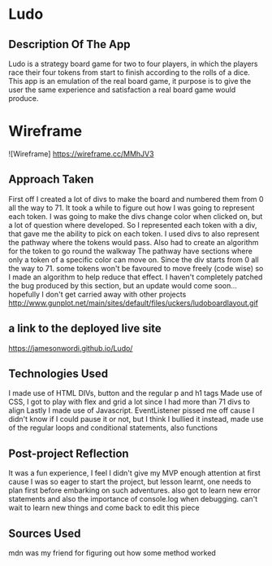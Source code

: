 # Ludo

## Description Of The App

Ludo is a strategy board game for two to four players, in which the players race their four tokens
from start to finish according to the rolls of a dice. This app is an emulation of the real board game, it purpose is to give the user the same 
experience and satisfaction a real board game would produce. 

# Wireframe
![Wireframe] https://wireframe.cc/MMhJV3

## Approach Taken

First off I created a lot of divs to make the board and numbered them from 0 all the way to 71. 
It took a while to figure out how I was going to represent each token. I was going to make the divs change color when clicked on,
but a lot of question where developed. So I represented each token with a div, that gave me the ability to pick on each token.
I used divs to also represent the pathway where the tokens would pass. Also had to create an algorithm for the token to go round the walkway
The pathway have sections where only a token of a specific color can move on. Since the div starts from 0 all the way to 71. some tokens won't be
favoured to move freely (code wise) so I made an algorithm to help reduce that effect. I haven't completely patched the bug produced by this section,
but an update would come soon... hopefully I don't get carried away with other projects
http://www.gunplot.net/main/sites/default/files/uckers/ludoboardlayout.gif

## a link to the deployed live site 

https://jamesonwordi.github.io/Ludo/

## Technologies Used

I made use of HTML DIVs, button and the regular p and h1 tags
Made use of CSS, I got to play with flex and grid a lot since I had more than 71 divs to align
Lastly I made use of Javascript. EventListener pissed me off cause I didn't know if I could pause it or not,
but I think I bullied it instead, made use of the regular loops and conditional statements, also functions

## Post-project Reflection

It was a fun experience, I feel I didn't give my MVP enough attention at first cause I was so eager to start the project,
but lesson learnt, one needs to plan first before embarking on such adventures. also got to learn new error statements and also 
the importance of console.log when debugging. can't wait to learn new things and come back to edit this piece

## Sources Used

mdn was my friend for figuring out how some method worked
